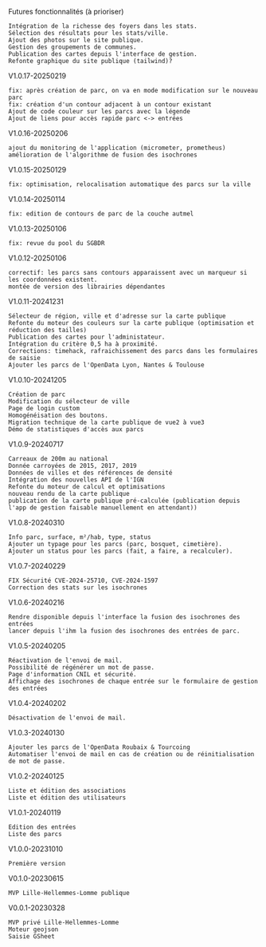 Futures fonctionnalités (à prioriser)

    Intégration de la richesse des foyers dans les stats.
    Sélection des résultats pour les stats/ville.
    Ajout des photos sur le site publique.
    Gestion des groupements de communes.
    Publication des cartes depuis l'interface de gestion.
    Refonte graphique du site publique (tailwind)?



V1.0.17-20250219

    fix: après création de parc, on va en mode modification sur le nouveau parc
    fix: création d'un contour adjacent à un contour existant
    Ajout de code couleur sur les parcs avec la légende
    Ajout de liens pour accès rapide parc <-> entrées

V1.0.16-20250206

    ajout du monitoring de l'application (micrometer, prometheus)
    amélioration de l'algorithme de fusion des isochrones

V1.0.15-20250129

    fix: optimisation, relocalisation automatique des parcs sur la ville

V1.0.14-20250114

    fix: edition de contours de parc de la couche autmel

V1.0.13-20250106

    fix: revue du pool du SGBDR

V1.0.12-20250106

    correctif: les parcs sans contours apparaissent avec un marqueur si les coordonnées existent.
    montée de version des librairies dépendantes

V1.0.11-20241231

    Sélecteur de région, ville et d'adresse sur la carte publique
    Refonte du moteur des couleurs sur la carte publique (optimisation et réduction des tailles)
    Publication des cartes pour l'administateur.
    Intégration du critère 0,5 ha à proximité.
    Corrections: timehack, rafraichissement des parcs dans les formulaires de saisie
    Ajouter les parcs de l'OpenData Lyon, Nantes & Toulouse

V1.0.10-20241205

    Création de parc
    Modification du sélecteur de ville
    Page de login custom
    Homogénéisation des boutons.
    Migration technique de la carte publique de vue2 à vue3
    Démo de statistiques d'accès aux parcs

V1.0.9-20240717

    Carreaux de 200m au national
    Donnée carroyées de 2015, 2017, 2019
    Données de villes et des références de densité
    Intégration des nouvelles API de l'IGN
    Refonte du moteur de calcul et optimisations
    nouveau rendu de la carte publique
    publication de la carte publique pré-calculée (publication depuis l'app de gestion faisable manuellement en attendant))

V1.0.8-20240310

    Info parc, surface, m²/hab, type, status
    Ajouter un typage pour les parcs (parc, bosquet, cimetière).
    Ajouter un status pour les parcs (fait, a faire, a recalculer).

V1.0.7-20240229

    FIX Sécurité CVE-2024-25710, CVE-2024-1597
    Correction des stats sur les isochrones

V1.0.6-20240216

    Rendre disponible depuis l'interface la fusion des isochrones des entrées
    lancer depuis l'ihm la fusion des isochrones des entrées de parc.

V1.0.5-20240205

    Réactivation de l'envoi de mail.
    Possibilité de régénérer un mot de passe.
    Page d'information CNIL et sécurité.
    Affichage des isochrones de chaque entrée sur le formulaire de gestion des entrées

V1.0.4-20240202

    Désactivation de l'envoi de mail.

V1.0.3-20240130

    Ajouter les parcs de l'OpenData Roubaix & Tourcoing
    Automatiser l'envoi de mail en cas de création ou de réinitialisation de mot de passe.

V1.0.2-20240125

    Liste et édition des associations
    Liste et édition des utilisateurs

V1.0.1-20240119

    Edition des entrées
    Liste des parcs

V1.0.0-20231010

    Première version

V0.1.0-20230615

    MVP Lille-Hellemmes-Lomme publique

V0.0.1-20230328

    MVP privé Lille-Hellemmes-Lomme
    Moteur geojson
    Saisie GSheet
